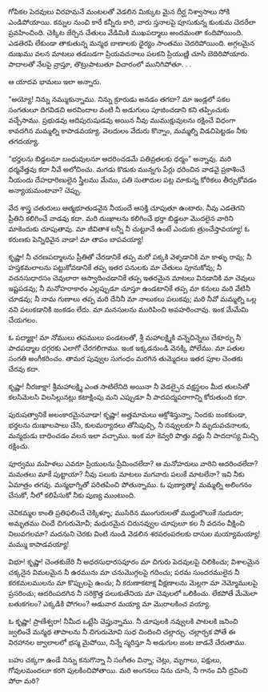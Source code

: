 ﻿గోపికల పెదవులు విరహమనే మంటలతో వెడలిన మిక్కుట మైన దీర్ఘ నిశ్వాసాలు సోకి ఎండిపోయాయి. కన్నుల నుంచి కారే కన్నీరు కారి, వారు స్తనాలపై పూసుకున్న కుంకుమ చెదరేలా ప్రవహించింది. చెక్కిట జేర్చిన చేతులు వేడిమికి ముఖపద్మాలు అందమంతా కందిపోయింది. ఎడతెరపి లేకుండా తాకుతున్న మన్మథ బాణాలకు ధైర్యం సాంతము చెదరిపోయింది. అగ్గలమైన దుఃఖము వలన మాటలు తడబడగా ప్రియవచనాలు పలకని ప్రియుణ్ణి చూసి బెదిరిపోయారు. పాదాలతో నేలపై వ్రాస్తూ, తొట్రుపాటుతూ విచారంలో మునిగిపోతూ. . . 

ఆ యాదవ భామలు ఇలా అన్నారు. 

“అయ్యో! నిన్ను నమ్ముకున్నాము. నిన్ను క్రూరుడు అనడం తగదా? మా ఇండ్లలో సకల సంగతులూ దిగవిడచి అరవిందాల వంటి నీ అడుగులు పూజించడాని కని తప్పించుకు వచ్చేసాము. ప్రభుడవు ఆదిపురుషుడవు అయిన నీవు ముముక్షువులను రక్షించే విధంగా కావదగిన మమ్మల్ని కాపాడవయ్యా. వెలదులం వేదురు కొన్నాం, మమ్మల్ని విడచిపెట్టడం నీకు తగదయ్యా. 

“భర్తలను బిడ్డలనూ బంధువులనూ ఆదరించడమే పతివ్రతలకు ధర్మం” అన్నావు. మరి ధర్మవేత్తవు కదా నీవే అలోచించు. మగడు కొడుకు మున్నగు పేర్లు ధరించిన వాడవై ప్రకాశించే నీయందు దేహధారిణులైన స్త్రీలము మేము, పతి సుతాదుల పట్ల మాకున్న కోరికలు తీర్చుకోవడం అన్యాయమంటావా? చెప్పు. 

వేద శాస్త్ర చతురులు ఆత్మభూతుడవైన నీయందే ఆసక్తి చూపుతూ ఉంటారు. నీవు ఎడతెగని ప్రీతిని కలిగించే వాడవు కదా. మరి దుఃఖాలను కలిగించే భర్తా బిడ్డలూ మొదలైన వారిని మాకెందుకు చూపుతావు. మా జీవితాశ లన్నీ నీ చుట్టూనే ఉంటే ఎందుకు త్రుంచేస్తావయ్యా! ఓ కరుణకు పెన్నిధివైన వాడా! మా తాపం బాపవయ్యా! 

కృష్ణా! నీ చరణపద్మాలను ప్రీతితో చేరడానికే తప్ప మరో పక్కకి వెళ్ళడానికి మా కాళ్ళు రావు; నీ హస్తకమలాలను పట్టుకోవడానికే తప్ప ఇతర పనులకు మా చేతులు పూనుకోవు; నీ వచనసుధారసం చెవులారా ఆస్వాదించడానికే తప్ప ఇతరమైన మాటలు వినడానికి మా చెవులు ఇష్టపడవు; నీ మనోహరాకారం ఎల్లప్పుడూ చూస్తూ ఉండటానికే తప్ప మా కనులు మరి వేటినీ చూడవు; నీ నామ గుణాలు తప్ప మరి దేనినీ మా నాలుకలు పలుకవు; మరి నీవో మమ్మల్ని ఒల్ల నని పలుకడానికి జంకడం లేదు. మా మనసులను మురిపించి అపహరించావు. ఇంక మేమేమి చేయగలం. 

ఓ పద్మాక్షా! మా నోములు తపములు పండటంతో, శ్రీ మహాలక్ష్మికి వన్నెచిన్నెలు చేకూర్చు నీ పాదపద్మాల దగ్గరకు ఎలాగో చేరగలిగాము. ఇంక ఇక్కడనుండి వెనక్కి పోలేము. మా పతుల సంగతి అంగీకరించం. తామర పువ్వుల సుగంధం మరగిన తుమ్మెదలు ఇతర పూల చెంతకు చేరవు కదా. 

కృష్ణా! నీరజాక్షా! శ్రీమహాలక్ష్మి ఎంత సాటిలేనిది అయినా నీ వెడల్పైన వక్షస్థలం మీద తులసితో కలసిమెలసి విలసిల్లునట్లు కటాక్షింపు మని ఎప్పుడూ నీ పాదపద్మపరాగాన్ని కోరుతుంది కదా. 

పురుషత్వానికే అలంకారమైనవాడా! కృష్ణా! అత్తమామలు ఆక్రోశిస్తున్నా, నిందకు జంకకుండా, భర్తలను దుఃఖాలపాలు చేసి, కులమర్యాదలు తోసిపుచ్చి, నీ నవ్వులకూ నీ మృదువచనాలకు, మన్మథుడు బాధించడం వలన ఇలా వచ్చాము. ఇంక మా కెవ్వరి పొత్తు వద్దు నీ పాదదాస్య మిచ్చి రక్షించు. 

పూర్వము మహిళలు ఎవరూ ప్రియులను ప్రేమించలేదా? ఆ మనోహరులు వారిని ఆదరించలేదా? మమతలు మాకే పుట్టాయా? నీవు పలుకు మాటలు మగవారు పలుకే మాటలేనా? ఇవి నీకు ఏమాత్రం తగవు. మన్మథాగ్నితో పరితపించి పోతున్నాము. ఓ పుణ్యాత్మా! మమ్మల్ని అలింగనం చేసుకో, నీలో కలిపేసుకో నీకు పుణ్య ముంటుంది. 

చెవికమ్మల కాంతి ప్రతిఫలించే చెక్కిళ్ళూ; ముసిరిన ముంగురులతో ముద్దులొలుకే నుదురూ; అమృతము చిందే చిగురుమోవీ; మధురమైన చిరునవ్వుల చూపులూ కల నీ వదనం వీక్షించి నిలువగలమా? మదనుని చెరకు వింటి నుండి వెడలిన శరపరంపరలకు దాసుల మయ్యామయ్యా! మమ్ము కాపాడవయ్యా! 

విభూ! కృష్ణా! చెంతకుజేరి నీ అధరసుధారసపూరం మా చిగురు పెదవులపై చిలికించు; విశాలమైన చక్కనైన విమలమైన నీ ఉరమును మా చనుమొగ్గలపై గదించు; పరమ సుందరములైన నీ కరకమలములను మా కొప్పులపై ఉంచు; నీ కరుణాకటాక్ష వీక్షణాలను మెల్లగా మా నెమ్మోములపై ప్రసరించు; ఆదరింపదగిన నీ సరిక్రొత్త పలుకుతేనియ మా చెవులలో ఒలికించు. లేకపోతే మేమెలా బతుకగలం? ఎక్కడికి పోగలం? ఆడువార మయ్యా మా మొరాలకించ వయ్యా. 

ఓ కృష్ణా! ప్రాణేశ్వరా! నీమీద ఒట్టేసి చెప్తున్నాము. నీ చూపులకి నవ్వులకి పాటలకి జనించి జ్వలించే మన్మథ తాపాలను నీ చిగురుమోవి సుధ చిందించి చల్లార్చు. చల్లార్చక పోతే ఈ విరహానల జ్వాలాలలో భస్మ మైపోయి, నిన్నే స్మరిస్తూ నీ అడుగుల జంట జాడనే చేరుతాము. 

బహు చక్కగా ఉండే నిన్ను కనుగొన్నా నీ సంగీతం విన్నా; చెట్లు, మృగాలు, పక్షులు, గోవులమందలూ కరగి పులకించిపోతాయి. మరి అంగనలు నిను చూసి, నీ గానం వినీ ద్రవించి పోరా మరి? 

